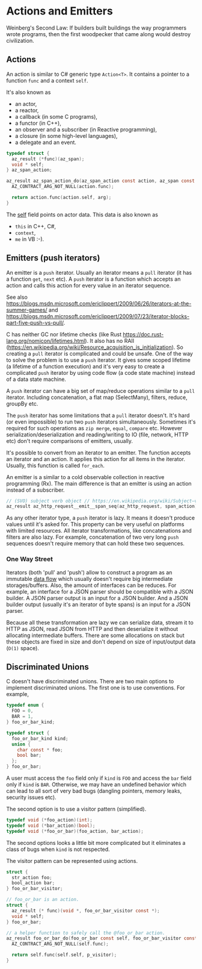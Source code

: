 # Actions and Emitters

Weinberg's Second Law: If builders built buildings the way programmers wrote programs,
then the first woodpecker that came along would destroy civilization.

## Actions

An action is similar to C# generic type `Action<T>`. It contains a pointer to a function `func` and a context `self`.

It's also known as

- an actor,
- a reactor,
- a callback (in some C programs),
- a functor (in C++),
- an observer and a subscriber (in Reactive programming),
- a closure (in some high-level languages),
- a delegate and an event.

```c
typedef struct {
  az_result (*func)(az_span);
  void * self;
} az_span_action;

az_result az_span_action_do(az_span_action const action, az_span const arg) {
  AZ_CONTRACT_ARG_NOT_NULL(action.func);

  return action.func(action.self, arg);
}
```

The [self](https://en.wikipedia.org/wiki/This_%28computer_programming%29) field points on actor data.
This data is also known as

- `this` in C++, C#,
- `context`,
- `me` in VB :-).

## Emitters (push iterators)

An emitter is a `push` iterator. Usually an iterator means a `pull` iterator (it has a function `get`, `next` etc).
A `push` iterator is a function which accepts an action and calls this action for every value in an iterator sequence.

See also https://blogs.msdn.microsoft.com/ericlippert/2009/06/26/iterators-at-the-summer-games/ and
https://blogs.msdn.microsoft.com/ericlippert/2009/07/23/iterator-blocks-part-five-push-vs-pull/.

C has neither GC nor lifetime checks (like Rust https://doc.rust-lang.org/nomicon/lifetimes.html). It also has no
RAII (https://en.wikipedia.org/wiki/Resource_acquisition_is_initialization).
So creating a `pull` iterator is complicated and could be unsafe.
One of the way to solve the problem is to use a `push` iterator.
It gives some scoped lifetime (a lifetime of a function execution) and it's very easy to create
a complicated `push` iterator by using code flow (a code state machine) instead of a data state machine.

A `push` iterator can have a big set of map/reduce operations similar to a `pull` iterator.
Including concatenation, a flat map (SelectMany), filters, reduce, groupBy etc.

The `push` iterator has some limitations that a `pull` iterator doesn't. It's hard (or even impossible)
to run two `push` iterators simultaneously. Sometimes it's required for such operations as
`zip merge`, `equal`, `compare` etc. However serialization/deserialization and reading/writing
to IO (file, network, HTTP etc) don't require comparisons of emitters, usually.

It's possible to convert from an iterator to an emitter. The function accepts an iterator and an action. It applies this action for all items in the iterator. Usually, this function is called `for_each`.

An emitter is a similar to a cold observable collection in reactive programming (Rx). The main difference is that an emitter is using an action instead of a subscriber.

```c
// (SVO) subject verb object // https://en.wikipedia.org/wiki/Subject–verb–object
az_result az_http_request__emit__span_seq(az_http_request, span_action);
```

As any other iterator type, a `push` iterator is lazy. It means it doesn't produce values until it's asked for. This property can be very useful on platforms with limited resources. All iterator transformations, like concatenations
and filters are also lazy. For example, concatenation of two very long `push` sequences doesn't require memory that can hold these two sequences.

### One Way Street

Iterators (both 'pull' and 'push') allow to construct a program as an immutable
[data flow](https://en.wikipedia.org/wiki/Dataflow) which usually doesn't require big intermediate storages/buffers.
Also, the amount of interfaces can be reduces. For example, an interface for a JSON parser should be compatible
with a JSON builder. A JSON parser output is an input for a JSON builder. And a JSON builder output
(usually it's an iterator of byte spans) is an input for a JSON parser.

Because all these transformation are lazy we can serialize data, stream it to HTTP as JSON, read JSON from HTTP
and then deserialize it without allocating intermediate buffers.
There are some allocations on stack but these objects are fixed in size and don't depend on size of input/output data
(`O(1)` space).

## Discriminated Unions

C doesn't have discriminated unions. There are two main options to implement discriminated unions.
The first one is to use conventions. For example,

```c
typedef enum {
  FOO = 0,
  BAR = 1,
} foo_or_bar_kind;

typedef struct {
  foo_or_bar_kind kind;
  union {
    char const * foo;
    bool bar;
  };
} foo_or_bar;
```

A user must access the `foo` field only if `kind` is `FOO` and access the `bar` field only if `kind` is `BAR`.
Otherwise, we may have an undefined behavior which can lead to all sort of very bad bugs (dangling pointers,
memory leaks, security issues etc).

The second option is to use a visitor pattern (simplified).

```c
typedef void (*foo_action)(int);
typedef void (*bar_action)(bool);
typedef void (*foo_or_bar)(foo_action, bar_action);
```

The second options looks a little bit more complicated but it eliminates a class of bugs when `kind` is not respected.

The visitor pattern can be represented using actions.

```c
struct {
  str_action foo;
  bool_action bar;
} foo_or_bar_visitor;

// foo_or_bar is an action.
struct {
  az_result (* func)(void *, foo_or_bar_visitor const *);
  void * self;
} foo_or_bar;

// a helper function to safely call the @foo_or_bar action.
az_result foo_or_bar_do(foo_or_bar const self, foo_or_bar_visitor const * p_visitor) {
  AZ_CONTRACT_ARG_NOT_NULL(self.func);

  return self.func(self.self, p_visitor);
}
```
